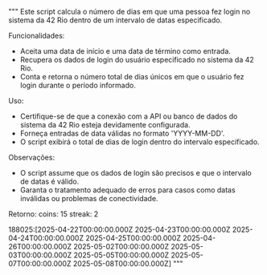 """
Este script calcula o número de dias em que uma pessoa fez login no sistema da 42 Rio dentro de um intervalo de datas especificado.

Funcionalidades:
- Aceita uma data de início e uma data de término como entrada.
- Recupera os dados de login do usuário especificado no sistema da 42 Rio.
- Conta e retorna o número total de dias únicos em que o usuário fez login durante o período informado.

Uso:
- Certifique-se de que a conexão com a API ou banco de dados do sistema da 42 Rio esteja devidamente configurada.
- Forneça entradas de data válidas no formato 'YYYY-MM-DD'.
- O script exibirá o total de dias de login dentro do intervalo especificado.

Observações:
- O script assume que os dados de login são precisos e que o intervalo de datas é válido.
- Garanta o tratamento adequado de erros para casos como datas inválidas ou problemas de conectividade.

Retorno:
coins: 15 streak: 2

188025:[2025-04-22T00:00:00.000Z 2025-04-23T00:00:00.000Z 2025-04-24T00:00:00.000Z 2025-04-25T00:00:00.000Z 2025-04-26T00:00:00.000Z 2025-05-02T00:00:00.000Z 2025-05-03T00:00:00.000Z 2025-05-05T00:00:00.000Z 2025-05-07T00:00:00.000Z 2025-05-08T00:00:00.000Z]
"""